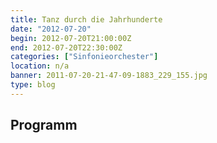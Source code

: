 ```yaml
---
title: Tanz durch die Jahrhunderte 
date: "2012-07-20"
begin: 2012-07-20T21:00:00Z
end: 2012-07-20T22:30:00Z
categories: ["Sinfonieorchester"]
location: n/a
banner: 2011-07-20-21-47-09-1883_229_155.jpg
type: blog
---
```

## Programm

